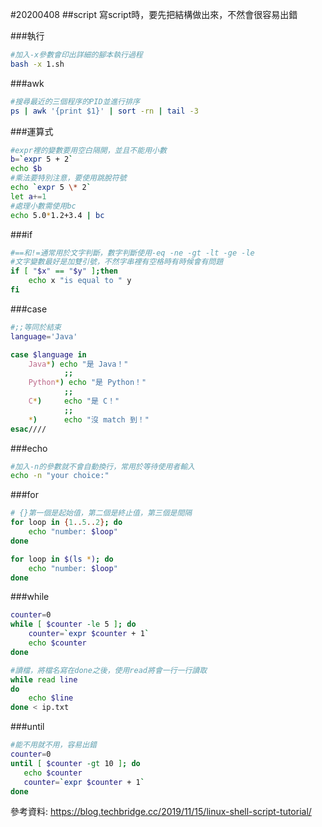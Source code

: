 #20200408
##script
寫script時，要先把結構做出來，不然會很容易出錯

###執行
```sh
#加入-x參數會印出詳細的腳本執行過程
bash -x 1.sh
```

###awk
```sh
#搜尋最近的三個程序的PID並進行排序
ps | awk '{print $1}' | sort -rn | tail -3
```

###運算式
```sh
#expr裡的變數要用空白隔開，並且不能用小數
b=`expr 5 + 2`
echo $b
#乘法要特別注意，要使用跳脫符號
echo `expr 5 \* 2` 
let a+=1
#處理小數需使用bc
echo 5.0*1.2+3.4 | bc
```

###if
```sh
#==和!=通常用於文字判斷，數字判斷使用-eq -ne -gt -lt -ge -le
#文字變數最好是加雙引號，不然字串裡有空格時有時候會有問題
if [ "$x" == "$y" ];then
    echo x "is equal to " y
fi
```

###case
```sh
#;;等同於結束
language='Java'

case $language in
    Java*) echo "是 Java！"
            ;;
    Python*) echo "是 Python！"
            ;;
    C*)     echo "是 C！"
            ;;
    *)      echo "沒 match 到！"
esac////
```

###echo
```sh
#加入-n的參數就不會自動換行，常用於等待使用者輸入
echo -n "your choice:"
```

###for
```sh
# {}第一個是起始值，第二個是終止值，第三個是間隔
for loop in {1..5..2}; do
    echo "number: $loop"
done

for loop in $(ls *); do
    echo "number: $loop"
done
```

###while
```sh
counter=0
while [ $counter -le 5 ]; do
    counter=`expr $counter + 1`
    echo $counter
done

#讀檔，將檔名寫在done之後，使用read將會一行一行讀取
while read line
do
    echo $line
done < ip.txt
```

###until
```sh
#能不用就不用，容易出錯
counter=0
until [ $counter -gt 10 ]; do
   echo $counter
   counter=`expr $counter + 1`
done
```


參考資料:
https://blog.techbridge.cc/2019/11/15/linux-shell-script-tutorial/